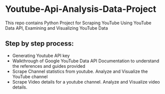 # Youtube-Api-Analysis-Data-Project
This repo contains Python Project for Scraping YouTube Using YouTube Data API, Examining and Visualizing YouTube Data

## Step by step process:
- Generating Youtube API key
- Walkthrough of Google YouTube Data API Documentation to understand the references and guides provided
- Scrape Channel statistics from youtube. Analyze and Visualize the YouTube channel
- Scrape Video details for a youtube channel. Analyze and Visualize video details.
